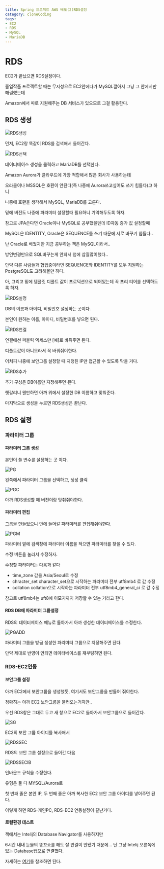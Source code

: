```yaml
---
title: Spring 프로젝트 AWS 배포(2)RDS설정
category: cloneCoding
tags:
- EC2
- RDS
- MySQL
- MariaDB
---
```


# RDS

EC2가 끝났으면 RDS설정이다.

졸업작품 프로젝트할 때는 무지성으로 EC2안에다가 MySQL깔아서 그냥 그 안에서만 해결했는데

Amazon에서 따로 지원해주는 DB  서비스가 있으므로 그걸 활용한다.



## RDS 생성

![RDS생성](/assets/images/11/RDSC.PNG)

먼저, EC2랑 똑같이 RDS를 검색해서 들어간다.



![RDS선택](/assets/images/11/RDSSEL.PNG)

데이터베이스 생성을 클릭하고 MariaDB를 선택한다.

Amazon Aurora가 클라우드에 가장 적합해서 많은 회사가 사용하는데

오라클이나 MSSQL은 호환이 안된다(즉 나중에 Aurora쓰고싶어도 쓰기 힘들다)고 하니 

나중에 호환을 생각해서 MySQL, MariaDB를 고른다.

밑에 버전도 나중에 파라미터 설정할때 필요하니 기억해두도록 하자.



참고로 JPA쓴다면 Oracle이나 MySQL로 공부했을텐데 ID자동 증가 값 설정할때

MySQL은 IDENTITY, Oracle은 SEQUENCE를 쓰기 때문에 서로 바꾸기 힘들다..

난 Oracle로 배웠지만 지금 공부하는 책은 MySQL이라서.. 

방언변경만으로 SQL바꾸는게 안되서 첨에 삽질많이했다..

만약 다른 사람들과 협업중이라면 SEQUENCE와 IDENTITY를 모두 지원하는 PostgreSQL도 고려해볼만 하다.



아, 그리고 밑에 템플릿 디폴트 값이 프로덕션으로 되어있는데 꼭 프리 티어를 선택하도록 하자.



![RDS설정](/assets/images/11/RDSSET.PNG)

DB의 이름과 아이디, 비밀번호 설정하는 곳이다.

본인이 원하는 이름, 아이디, 비밀번호를 넣으면 된다.



![RDS연결](/assets/images/11/RDSCON.PNG)

연결에선 퍼블릭 엑세스만 [예]로 바꿔주면 된다.

디폴트값이 아니오라서 꼭 바꿔줘야한다.

어처피 나중에 보안그룹 설정할 때 지정된 IP만 접근할 수 있도록 막을 거다.



![RDS추가](/assets/images/11/RDSADD.PNG)

추가 구성은 DB이름만 지정해주면 된다. 

헷갈리니 웬만하면 아까 위에서 설정한 DB 이름하고 맞춰준다.

마지막으로 생성을 누르면 RDS생성은 끝난다.





## RDS 설정

### 파라미터 그룹

#### 파라미터 그룹 생성

본인이 쓸 변수를 설정하는 곳 이다. 

![PG](/assets/images/11/PG.PNG)

왼쪽에서 파라미터 그룹을 선택하고, 생성 클릭



![PGC](/assets/images/11/PGC.PNG)

아까 RDS생성할 때 버전이랑 맞춰줘야한다.



#### 파라미터 편집

그룹을 만들었으니 안에 들어갈 파라미터를 편집해줘야한다.

![PGM](/assets/images/11/PGM.PNG)

파라미터 밑에 검색창에 파라미터 이름을 적으면 파라미터를 찾을 수 있다.

수정 버튼을 눌러서 수정하자.

수정할 파라미터는 다음과 같다

+ time_zone
  값을 Asia/Seoul로 수정
+ chracter_set
  character_set으로 시작하는 파라미터 전부 utf8mb4 로 값 수정
+ collation
  collation으로 시작하는 파라미터 전부 utf8mb4_general_ci 로 값 수정

참고로 utf8mb4는 uft8에 이모지까지 저장할 수 있는 거라고 한다.



#### RDS DB에 파라미터 그룹설정

RDS의 데이터베이스 메뉴로 돌아가서 아까 생성한 데이터베이스를 수정한다. 

![PGADD](/assets/images/11/PGADD.PNG)

파라미터 그룹을 방금 생성한 파리미터 그룹으로 지정해주면 된다.

만약 제대로 반영이 안되면 데이터베이스를 재부팅하면 된다.



### RDS-EC2연동

#### 보안그룹 설정

아까 EC2에서 보안그룹을 생성했듯, 여기서도 보안그룹을 만들어 줘야한다.

정확히는 아까 EC2 보안그룹을 불러오는거지만..

우선 RDS창은 그대로 두고 새 창으로 EC2로 돌아가서 보안그룹으로 들어간다.



![SG](/assets/images/11/SG.PNG)

EC2의 보안 그룹 아이디를 복사해서



![RDSSEC](/assets/images/11/RDSSEC.PNG)

RDS의 보안 그룹 설정으로 들어간 다음



![RDSSECIB](/assets/images/11/RDSSECIB.PNG)

인바운드 규칙을 수정한다.

유형은 둘 다 MYSQL/Aurora로

첫 번째 줄은 본인 IP, 두 번째 줄은 아까 복사한 EC2 보안 그룹 아이디를 넣어주면 된다.

이렇게 하면 RDS-개인PC, RDS-EC2 연동설정이 끝난거다.



#### 로컬환경 테스트

책에서는 Intelij의 Database Navigator를 사용하지만

6시간 내내 눈물의 똥꼬쇼를 해도 잘 연결이 안됐기 때문에... 난 그냥 Intelij 오른쪽에 있는 Database탭으로 연결했다.

자세히는 [여기](https://xengom.com/aws/aws-rds-db-navigator/)를 참조하면 된다.
